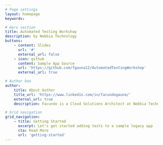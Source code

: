 ```yaml
---
# Page settings
layout: homepage
keywords:

# Hero section
title: Automated Testing Workshop
description: by Nebbia Technology
buttons:
    - content: Slides
      url: '#'
      external_url: false
    - icon: github
      content: Sample App Source
      url: 'https://github.com/fgauna12/AutomatedTestingWorkshop'
      external_url: true

# Author box
author:
    title: About Author
    title_url: 'https://www.linkedin.com/in/facundogauna/'
    external_url: true
    description: Facundo is a Cloud Solutions Architect at Nebbia Technology. He enjoys helping clients with architecture, containers/orchestration, and stream lining development processes.

# Grid navigation
grid_navigation:
    - title: Getting Started
      excerpt: Let's get started adding tests to a sample legacy app
      cta: Read More
      url: 'getting-started'
---
```

